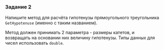 ### Задание 2

Напишите метод для расчёта гипотенузы прямоугольного треугольника `GetHypotenuse` (именно с таким названием).

Метод должен принимать 2 параметра - размеры катетов, и возвращать на основании них величину гипотенузы.
Типы данных для чисел использовать `double`.